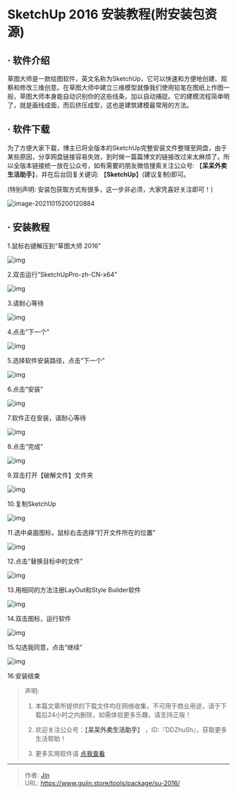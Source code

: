 # SketchUp 2016 安装教程(附安装包资源)


## · 软件介绍
草图大师是一款绘图软件，英文名称为SketchUp，它可以快速和方便地创建、观察和修改三维创意。在草图大师中建立三维模型就像我们使用铅笔在图纸上作图一般，草图大师本身能自动识别你的这些线条，加以自动捕捉。它的建模流程简单明了，就是画线成面，而后挤压成型，这也是建筑建模最常用的方法。


## · 软件下载
为了方便大家下载，博主已将全版本的SketchUp完整安装文件整理至网盘，由于某些原因，分享网盘链接容易失效，到时候一篇篇博文的链接改过来太麻烦了。所以全版本链接统一放在公众号，如有需要的朋友微信搜索关注公众号: 【**呆呆外卖生活助手**】，并在后台回复关键词: 【**SketchUp**】(建议复制)即可。

(特别声明: 安装包获取方式有很多，这一步非必须，大家凭喜好关注即可！)

![image-20211015200120884](https://img.gujin.store/img/image-20211015200120884.png)

## · 安装教程

1.鼠标右键解压到“草图大师 2016”

![img](https://img.gujin.store/img/v2-f16b3c10203b3fb6e951fd15afeb9407_720w.png)

2.双击运行“SketchUpPro-zh-CN-x64”

![img](https://img.gujin.store/img/v2-e78e7759899884db81d9ae6abd5df6ac_720w.png)

3.请耐心等待

![img](https://img.gujin.store/img/v2-6effb8773e55d6349d114eef9272c262_720w.png)

4.点击“下一个”

![img](https://img.gujin.store/img/v2-e858dfe84377edfbb0f0c8bb4d57ff8b_720w.png)

5.选择软件安装路径，点击“下一个”

![img](https://img.gujin.store/img/v2-b8e16bdce1894c8a29b536a0d29375c0_720w.png)

6.点击“安装”

![img](https://img.gujin.store/img/v2-b064d4c246f7a7d8f6bb930861fc3efa_720w.png)

7.软件正在安装，请耐心等待

![img](https://img.gujin.store/img/v2-8d30b384ef778252f3c16905d3349d07_720w.png)

8.点击“完成”

![img](https://img.gujin.store/img/v2-2325421f8450abcd9551fc44887075cd_720w.png)

9.双击打开【破解文件】文件夹

![img](https://img.gujin.store/img/v2-37f45aec33dbd04fe30de75ea7ede54e_720w.png)

10.复制SketchUp

![img](https://img.gujin.store/img/v2-a23a655fe94b5e675f73c9290373ad23_720w.png)

11.选中桌面图标，鼠标右击选择“打开文件所在的位置”

![img](https://img.gujin.store/img/v2-874010b9aca85229fc54419e78c5e4b7_720w.png)

12.点击“替换目标中的文件”

![img](https://img.gujin.store/img/v2-2917649360a376e99fc2674b137e5059_720w.png)

13.用相同的方法注册LayOut和Style Builder软件

![img](https://img.gujin.store/img/v2-bbc6688dffe732f075cc08d7de0c33be_720w.png)

14.双击图标，运行软件

![img](https://img.gujin.store/img/v2-681b4fb249007a758df76fe66119a435_720w.png)

15.勾选我同意，点击“继续”

![img](https://img.gujin.store/img/v2-59efceca83dc33130960adec56886cb6_720w.png)

16.安装结束




> 声明: 
>
> 1. 本篇文章所提供的下载文件均在网络收集，不可用于商业用途，请于下载后24小时之内删除，如需体验更多乐趣，请支持正版！
>
> 2. 欢迎关注公众号：【**呆呆外卖生活助手**】 ，ID:『DDZhuSh』，获取更多生活帮助！
>
> 3. 更多实用软件请  [点我查看](/tools)

---

> 作者: [Jin](https://img.gujin.store/img/favicon.ico)  
> URL: https://www.gujin.store/tools/package/su-2016/  

